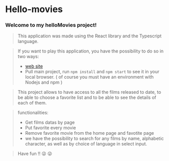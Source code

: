 # Hello-movies

### Welcome to my helloMovies project!

> This application was made using the React library and the Typescript language.

>If you want to play this application, you have the possibility to do so in two ways:
> * [web site](https://renerugaba.github.io/hello-movies/)
> * Pull main project, run `npm install` and `npm start` to see it in your local browser. ( of course you must have an environment with Nodejs and npm )

> This project allows
> to have access to all the films released to date, to be able to choose a favorite list and to be able to see the details of each of them.

>functionalities:
> * Get films datas by page
> * Put favorite every movie
> * Remove favorite movie from the home page and favotite page
> * we have the possibility to search for any films by name, alphabetic character, as well as by choice of language in select input.

> Have fun !! :stuck_out_tongue_winking_eye: :stuck_out_tongue_winking_eye:
 
